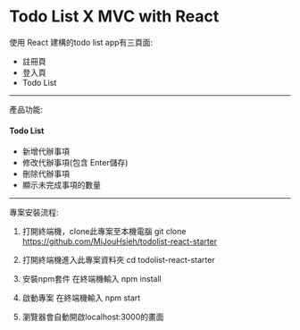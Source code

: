 # Todo List X MVC with React

使用 React 建構的todo list app有三頁面:
- 註冊頁
- 登入頁
- Todo List

---
產品功能:

#### Todo List
- 新增代辦事項
- 修改代辦事項(包含 Enter儲存)
- 刪除代辦事項
- 顯示未完成事項的數量

---
專案安裝流程:

1. 打開終端機，clone此專案至本機電腦 git clone https://github.com/MiJouHsieh/todolist-react-starter

2. 打開終端機進入此專案資料夾 cd todolist-react-starter

3. 安裝npm套件 在終端機輸入 npm install

4. 啟動專案 在終端機輸入 npm start

5. 瀏覽器會自動開啟localhost:3000的畫面
